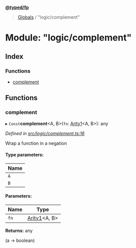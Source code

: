 **[@typed/fp](../README.md)**

> [Globals](../globals.md) / "logic/complement"

# Module: "logic/complement"

## Index

### Functions

* [complement](_logic_complement_.md#complement)

## Functions

### complement

▸ `Const`**complement**\<A, B>(`fn`: [Arity1](_common_types_.md#arity1)\<A, B>): any

*Defined in [src/logic/complement.ts:16](https://github.com/TylorS/typed-fp/blob/6ccb290/src/logic/complement.ts#L16)*

Wrap a function in a negation

#### Type parameters:

Name |
------ |
`A` |
`B` |

#### Parameters:

Name | Type |
------ | ------ |
`fn` | [Arity1](_common_types_.md#arity1)\<A, B> |

**Returns:** any

(a -> boolean)
